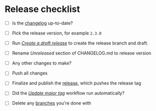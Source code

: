 # Release checklist

- [ ] Is the [changelog] up-to-date?


- [ ] Pick the release version, for example `2.3.0`
- [ ] Run [_Create a draft release_] to create the release branch and draft.


- [ ] Rename _Unreleased_ section of CHANGELOG.md to release version
- [ ] Any other changes to make?
- [ ] Push all changes


- [ ] Finalize and publish the [release], which pushes the release tag
- [ ] Did the [_Update major tag_] workflow run automatically?


- [ ] Delete any [branches] you're done with


[_Create a draft release_]: https://github.com/solvaholic/octodns-sync/actions/workflows/release.yml
[_Update major tag_]: https://github.com/solvaholic/octodns-sync/actions/workflows/update-major.yml
[branches]: https://github.com/solvaholic/octodns-sync/branches
[changelog]: https://github.com/solvaholic/octodns-sync/blob/main/docs/CHANGELOG.md
[release]: https://github.com/solvaholic/octodns-sync/releases
